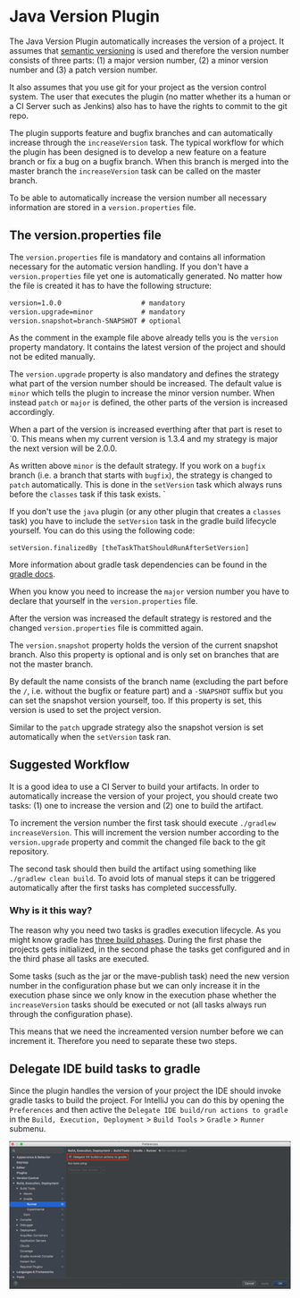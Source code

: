 # Java Version Plugin

The Java Version Plugin automatically increases the version of a project. It assumes that [semantic versioning](http://semver.org/) is used and therefore the version number consists of three parts: (1) a major version number, (2) a minor version number and (3) a patch version number. 

It also assumes that you use git for your project as the version control system. The user that executes the plugin (no matter whether its a human or a CI Server such as Jenkins) also has to have the rights to commit to the git repo. 

The plugin supports feature and bugfix branches and can automatically increase through the `increaseVersion` task. The typical workflow for which the plugin has been designed is to develop a new feature on a feature branch or fix a bug on a bugfix branch. When this branch is merged into the master branch the `increaseVersion` task can be called on the master branch.

To be able to automatically increase the version number all necessary information are stored in a `version.properties` file.

## The version.properties file
The `version.properties` file is mandatory and contains all information necessary for the automatic version handling. If you don't have a `version.properties` file yet one is automatically generated. No matter how the file is created it has to have the following structure:

```
version=1.0.0                    # mandatory
version.upgrade=minor            # mandatory
version.snapshot=branch-SNAPSHOT # optional
```

As the comment in the example file above already tells you is the `version` property mandatory. It contains the latest version of the project and should not be edited manually.

The `version.upgrade` property is also mandatory and defines the strategy what part of the version number should be increased. The default value is `minor` which tells the plugin to increase the minor version number. When instead `patch` or `major` is defined, the other parts of the version is increased accordingly. 

When a part of the version is increased everthing after that part is reset to `0. This means when my current version is 1.3.4 and my strategy is major the next version will be 2.0.0.
  
As written above `minor` is the default strategy. If you work on a `bugfix` branch (i.e. a branch that starts with `bugfix`), the strategy is changed to `patch` automatically. This is done in the `setVersion` task which always runs before the `classes` task if this task exists. `

If you don't use the `java` plugin (or any other plugin that creates a `classes` task) you have to include the `setVersion` task in the gradle build lifecycle yourself. You can do this using the following code:

```
setVersion.finalizedBy [theTaskThatShouldRunAfterSetVersion]
```

More information about gradle task dependencies can be found in the [gradle docs](https://docs.gradle.org/current/userguide/tutorial_using_tasks.html#sec:task_dependencies).

When you know you need to increase the `major` version number you have to declare that yourself in the `version.properties` file.

After the version was increased the default strategy is restored and the changed `version.properties` file is committed again.

The `version.snapshot` property holds the version of the current snapshot branch. Also this property is optional and is only set on branches that are not the master branch. 

By default the name consists of the branch name (excluding the part before the `/`, i.e. without the bugfix or feature part) and a `-SNAPSHOT` suffix but you can set the snapshot version yourself, too. If this property is set, this version is used to set the project version.

Similar to the `patch` upgrade strategy also the snapshot version is set automatically when the `setVersion` task ran.

## Suggested Workflow
It is a good idea to use a CI Server to build your artifacts. In order to automatically increase the version of your project, you should create two tasks: (1) one to increase the version and (2) one to build the artifact. 

To increment the version number the first task should execute `./gradlew increaseVersion`. This will increment the version number according to the `version.upgrade` property and commit the changed file back to the git repository.

The second task should then build the artifact using something like `./gradlew clean build`. To avoid lots of manual steps it can be triggered automatically after the first tasks has completed successfully. 

### Why is it this way?
The reason why you need two tasks is gradles execution lifecycle. As you might know gradle has [three build phases](https://docs.gradle.org/current/userguide/build_lifecycle.html#sec:build_phases). During the first phase the projects gets initialized, in the second phase the tasks get configured and in the third phase all tasks are executed.

Some tasks (such as the jar or the mave-publish task) need the new version number in the configuration phase but we can only increase it in the execution phase since we only know in the execution phase whether the `increaseVersion` tasks should be executed or not (all tasks always run through the configuration phase).

This means that we need the increamented version number before we can increment it. Therefore you need to separate these two steps.

## Delegate IDE build tasks to gradle
Since the plugin handles the version of your project the IDE should invoke gradle tasks to build the project. For IntelliJ you can do this by opening the `Preferences` and then active the `Delegate IDE build/run actions to gradle` in the `Build, Execution, Deployment` > `Build Tools` > `Gradle` > `Runner` submenu.
 
![](assets/intellij-settings.jpg)
